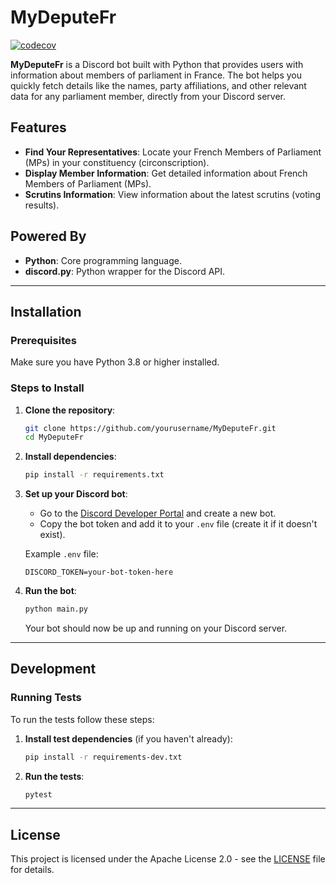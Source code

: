 # MyDeputeFr
[![codecov](https://codecov.io/gh/remyCases/MyDeputeFr/branch/main/graph/badge.svg)](https://codecov.io/gh/remyCases/MyDeputeFr)

**MyDeputeFr** is a Discord bot built with Python that provides users with information about members of parliament in France. The bot helps you quickly fetch details like the names, party affiliations, and other relevant data for any parliament member, directly from your Discord server.

## Features

- **Find Your Representatives**: Locate your French Members of Parliament (MPs) in your constituency (circonscription).
- **Display Member Information**: Get detailed information about French Members of Parliament (MPs).
- **Scrutins Information**: View information about the latest scrutins (voting results).

## Powered By

- **Python**: Core programming language.
- **discord.py**: Python wrapper for the Discord API.

---

## Installation

### Prerequisites

Make sure you have Python 3.8 or higher installed.

### Steps to Install

1. **Clone the repository**:
   ```bash
   git clone https://github.com/yourusername/MyDeputeFr.git
   cd MyDeputeFr
   ```

2. **Install dependencies**:
   ```bash
   pip install -r requirements.txt
   ```

3. **Set up your Discord bot**:
   - Go to the [Discord Developer Portal](https://discord.com/developers/applications) and create a new bot.
   - Copy the bot token and add it to your `.env` file (create it if it doesn't exist).
   
   Example `.env` file:
   ```
   DISCORD_TOKEN=your-bot-token-here
   ```

4. **Run the bot**:
   ```bash
   python main.py
   ```

   Your bot should now be up and running on your Discord server.

---

## Development

### Running Tests

To run the tests follow these steps:

1. **Install test dependencies** (if you haven't already):
   ```bash
   pip install -r requirements-dev.txt
   ```

2. **Run the tests**:
   ```bash
   pytest
   ```

---

## License

This project is licensed under the Apache License 2.0 - see the [LICENSE](LICENSE) file for details.
